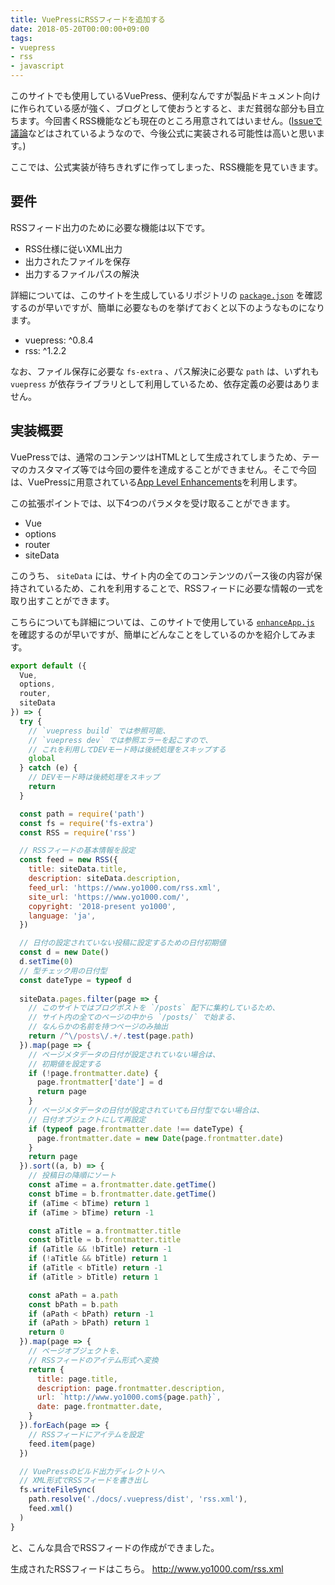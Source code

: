 ```yaml
---
title: VuePressにRSSフィードを追加する
date: 2018-05-20T00:00:00+09:00
tags:
- vuepress
- rss
- javascript
---
```


このサイトでも使用しているVuePress、便利なんですが製品ドキュメント向けに作られている感が強く、ブログとして使おうとすると、まだ貧弱な部分も目立ちます。今回書くRSS機能なども現在のところ用意されてはいません。([Issueで議論](https://github.com/vuejs/vuepress/issues/36)などはされているようなので、今後公式に実装される可能性は高いと思います。)

ここでは、公式実装が待ちきれずに作ってしまった、RSS機能を見ていきます。



## 要件

RSSフィード出力のために必要な機能は以下です。

- RSS仕様に従いXML出力
- 出力されたファイルを保存
- 出力するファイルパスの解決

詳細については、このサイトを生成しているリポジトリの [`package.json`](https://github.com/yo1000/talk2wall.vuepress/blob/master/package.json) を確認するのが早いですが、簡単に必要なものを挙げておくと以下のようなものになります。

- vuepress: ^0.8.4
- rss: ^1.2.2

なお、ファイル保存に必要な `fs-extra` 、パス解決に必要な `path` は、いずれも `vuepress` が依存ライブラリとして利用しているため、依存定義の必要はありません。



## 実装概要

VuePressでは、通常のコンテンツはHTMLとして生成されてしまうため、テーマのカスタマイズ等では今回の要件を達成することができません。そこで今回は、VuePressに用意されている[App Level Enhancements](https://vuepress.vuejs.org/guide/basic-config.html#app-level-enhancements)を利用します。

この拡張ポイントでは、以下4つのパラメタを受け取ることができます。

- Vue
- options
- router
- siteData

このうち、 `siteData` には、サイト内の全てのコンテンツのパース後の内容が保持されているため、これを利用することで、RSSフィードに必要な情報の一式を取り出すことができます。

こちらについても詳細については、このサイトで使用している [`enhanceApp.js`](https://github.com/yo1000/talk2wall.vuepress/blob/master/docs/.vuepress/enhanceApp.js) を確認するのが早いですが、簡単にどんなことをしているのかを紹介してみます。

```javascript
export default ({
  Vue, 
  options,
  router,
  siteData
}) => {
  try {
    // `vuepress build` では参照可能、
    // `vuepress dev` では参照エラーを起こすので、
    // これを利用してDEVモード時は後続処理をスキップする
    global
  } catch (e) {
    // DEVモード時は後続処理をスキップ
    return
  }

  const path = require('path')
  const fs = require('fs-extra')
  const RSS = require('rss')

  // RSSフィードの基本情報を設定
  const feed = new RSS({
    title: siteData.title,
    description: siteData.description,
    feed_url: 'https://www.yo1000.com/rss.xml',
    site_url: 'https://www.yo1000.com/',
    copyright: '2018-present yo1000',
    language: 'ja',
  })

  // 日付の設定されていない投稿に設定するための日付初期値
  const d = new Date()
  d.setTime(0)
  // 型チェック用の日付型
  const dateType = typeof d
  
  siteData.pages.filter(page => {
    // このサイトではブログポストを `/posts` 配下に集約しているため、
    // サイト内の全てのページの中から `/posts/` で始まる、
    // なんらかの名前を持つページのみ抽出
    return /^\/posts\/.+/.test(page.path)
  }).map(page => {
    // ページメタデータの日付が設定されていない場合は、
    // 初期値を設定する
    if (!page.frontmatter.date) {
      page.frontmatter['date'] = d
      return page
    }
    // ページメタデータの日付が設定されていても日付型でない場合は、
    // 日付オブジェクトにして再設定
    if (typeof page.frontmatter.date !== dateType) {
      page.frontmatter.date = new Date(page.frontmatter.date)
    }
    return page
  }).sort((a, b) => {
    // 投稿日の降順にソート
    const aTime = a.frontmatter.date.getTime()
    const bTime = b.frontmatter.date.getTime()
    if (aTime < bTime) return 1
    if (aTime > bTime) return -1

    const aTitle = a.frontmatter.title
    const bTitle = b.frontmatter.title
    if (aTitle && !bTitle) return -1
    if (!aTitle && bTitle) return 1
    if (aTitle < bTitle) return -1
    if (aTitle > bTitle) return 1

    const aPath = a.path
    const bPath = b.path
    if (aPath < bPath) return -1
    if (aPath > bPath) return 1
    return 0
  }).map(page => {
    // ページオブジェクトを、
    // RSSフィードのアイテム形式へ変換
    return {
      title: page.title,
      description: page.frontmatter.description,
      url: `http://www.yo1000.com${page.path}`,
      date: page.frontmatter.date,
    }
  }).forEach(page => {
    // RSSフィードにアイテムを設定
    feed.item(page)
  })

  // VuePressのビルド出力ディレクトリへ
  // XML形式でRSSフィードを書き出し
  fs.writeFileSync(
    path.resolve('./docs/.vuepress/dist', 'rss.xml'),
    feed.xml()
  )
}
```

と、こんな具合でRSSフィードの作成ができました。

生成されたRSSフィードはこちら。 http://www.yo1000.com/rss.xml

